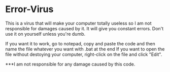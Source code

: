 # Error-Virus
This is a virus that will make your computer totally useless so I am not responsible for damages caused by it. It will give you constant errors. Don't use it on yourself unless you're dumb.

If you want it to work, go to notepad, copy and paste the code and then name the file whatever you want with .bat at the end
If you want to open the file without destoying your computer, right-click on the file and click "Edit". 

***I am not responsible for any damage caused by this code.
